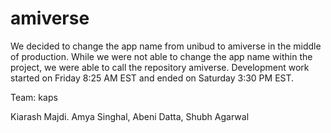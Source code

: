 # amiverse

We decided to change the app name from unibud to amiverse in the middle of production. While we were not able to change the app name within the project, we were able to call the repository amiverse. Development work started on Friday 8:25 AM EST and ended on Saturday 3:30 PM EST.

Team: kaps

Kiarash Majdi.
Amya Singhal,
Abeni Datta,
Shubh Agarwal
